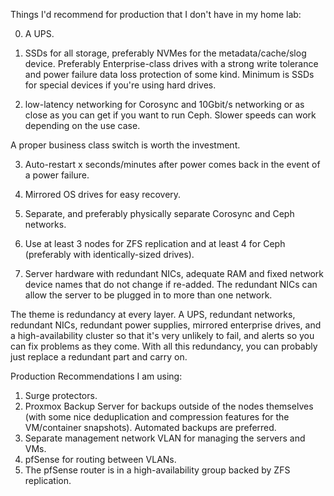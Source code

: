 Things I'd recommend for production that I don't have in my home lab:

0. A UPS.

1. SSDs for all storage, preferably NVMes for the metadata/cache/slog device. Preferably Enterprise-class drives with a strong write tolerance and power failure data loss protection of some kind. Minimum is SSDs for special devices if you're using hard drives.

2. low-latency networking for Corosync and 10Gbit/s networking or as close as you can get if you want to run Ceph. Slower speeds can work depending on the use case.

A proper business class switch is worth the investment.

3. Auto-restart x seconds/minutes after power comes back in the event of a power failure.

4. Mirrored OS drives for easy recovery.

5. Separate, and preferably physically separate Corosync and Ceph networks.

6. Use at least 3 nodes for ZFS replication and at least 4 for Ceph (preferably with identically-sized drives).

7. Server hardware with redundant NICs, adequate RAM and fixed network device names that do not change if re-added. The redundant NICs can allow the server to be plugged in to more than one network.

The theme is redundancy at every layer. A UPS, redundant networks, redundant NICs, redundant power supplies, mirrored enterprise drives, and a high-availability cluster so that it's very unlikely to fail, and alerts so you can fix problems as they come. With all this redundancy, you can probably just replace a redundant part and carry on.

Production Recommendations I am using:

1. Surge protectors.
2. Proxmox Backup Server for backups outside of the nodes themselves (with some nice deduplication and compression features for the VM/container snapshots). Automated backups are preferred.
3. Separate management network VLAN for managing the servers and VMs.
4. pfSense for routing between VLANs.
5. The pfSense router is in a high-availability group backed by ZFS replication.